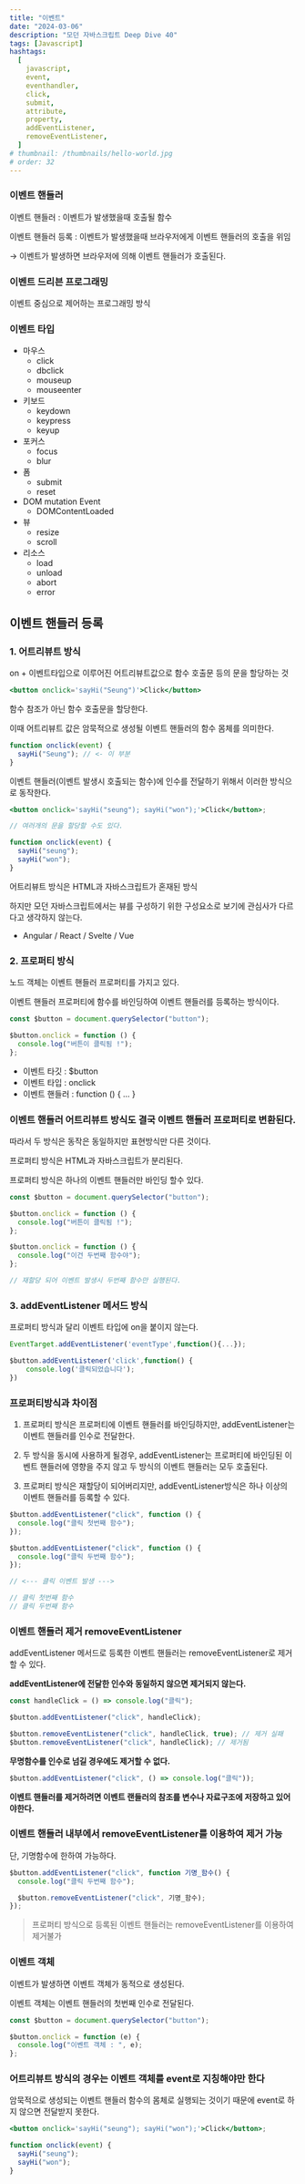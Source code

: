 ```yaml
---
title: "이벤트"
date: "2024-03-06"
description: "모던 자바스크립트 Deep Dive 40"
tags: [Javascript]
hashtags:
  [
    javascript,
    event,
    eventhandler,
    click,
    submit,
    attribute,
    property,
    addEventListener,
    removeEventListener,
  ]
# thumbnail: /thumbnails/hello-world.jpg
# order: 32
---
```


### 이벤트 핸들러

이벤트 핸들러 : 이벤트가 발생했을때 호출될 함수

이벤트 핸들러 등록 : 이벤트가 발생했을때 브라우저에게 이벤트 핸들러의 호출을 위임

→ 이벤트가 발생하면 브라우저에 의해 이벤트 핸들러가 호출된다.

### 이벤트 드리븐 프로그래밍

이벤트 중심으로 제어하는 프로그래밍 방식

### 이벤트 타입

- 마우스
  - click
  - dbclick
  - mouseup
  - mouseenter
- 키보드
  - keydown
  - keypress
  - keyup
- 포커스
  - focus
  - blur
- 폼
  - submit
  - reset
- DOM mutation Event
  - DOMContentLoaded
- 뷰
  - resize
  - scroll
- 리소스
  - load
  - unload
  - abort
  - error

## 이벤트 핸들러 등록

### 1. 어트리뷰트 방식

on + 이벤트타입으로 이루어진 어트리뷰트값으로 함수 호출문 등의 문을 할당하는 것

```jsx
<button onclick='sayHi("Seung")'>Click</button>
```

함수 참조가 아닌 함수 호출문을 할당한다.

이때 어트리뷰트 값은 암묵적으로 생성될 이벤트 핸들러의 함수 몸체를 의미한다.

```jsx
function onclick(event) {
  sayHi("Seung"); // <- 이 부분
}
```

이벤트 핸들러(이벤트 발생시 호출되는 함수)에 인수를 전달하기 위해서 이러한 방식으로 동작한다.

```jsx
<button onclick='sayHi("seung"); sayHi("won");'>Click</button>;

// 여러개의 문을 할당할 수도 있다.

function onclick(event) {
  sayHi("seung");
  sayHi("won");
}
```

어트리뷰트 방식은 HTML과 자바스크립트가 혼재된 방식

하지만 모던 자바스크립트에서는 뷰를 구성하기 위한 구성요소로 보기에 관심사가 다르다고 생각하지 않는다.

- Angular / React / Svelte / Vue

### 2. 프로퍼티 방식

노드 객체는 이벤트 핸들러 프로퍼티를 가지고 있다.

이벤트 핸들러 프로퍼티에 함수를 바인딩하여 이벤트 핸들러를 등록하는 방식이다.

```jsx
const $button = document.querySelector("button");

$button.onclick = function () {
  console.log("버튼이 클릭됨 !");
};
```

- 이벤트 타깃 : $button
- 이벤트 타입 : onclick
- 이벤트 핸들러 : function () { … }

### 이벤트 핸들러 어트리뷰트 방식도 결국 이벤트 핸들러 프로퍼티로 변환된다.

따라서 두 방식은 동작은 동일하지만 표현방식만 다른 것이다.

프로퍼티 방식은 HTML과 자바스크립트가 분리된다.

프로퍼티 방식은 하나의 이벤트 핸들러만 바인딩 할수 있다.

```jsx
const $button = document.querySelector("button");

$button.onclick = function () {
  console.log("버튼이 클릭됨 !");
};

$button.onclick = function () {
  console.log("이건 두번째 함수야");
};

// 재할당 되어 이벤트 발생시 두번째 함수만 실행된다.
```

### 3. addEventListener 메서드 방식

프로퍼티 방식과 달리 이벤트 타입에 on을 붙이지 않는다.

```jsx
EventTarget.addEventListener('eventType',function(){...});

$button.addEventListener('click',function() {
	console.log('클릭되었습니다');
})
```

### 프로퍼티방식과 차이점

1. 프로퍼티 방식은 프로퍼티에 이벤트 핸들러를 바인딩하지만, addEventListener는 이벤트 핸들러를 인수로 전달한다.

2. 두 방식을 동시에 사용하게 될경우, addEventListener는 프로퍼티에 바인딩된 이벤트 핸들러에 영향을 주지 않고 두 방식의 이벤트 핸들러는 모두 호출된다.

3. 프로퍼티 방식은 재할당이 되어버리지만, addEventListener방식은 하나 이상의 이벤트 핸들러를 등록할 수 있다.

```jsx
$button.addEventListener("click", function () {
  console.log("클릭 첫번째 함수");
});

$button.addEventListener("click", function () {
  console.log("클릭 두번째 함수");
});

// <--- 클릭 이벤트 발생 --->

// 클릭 첫번째 함수
// 클릭 두번째 함수
```

### 이벤트 핸들러 제거 removeEventListener

addEventListener 메서드로 등록한 이벤트 핸들러는 removeEventListener로 제거할 수 있다.

**addEventListener에 전달한 인수와 동일하지 않으면 제거되지 않는다.**

```jsx
const handleClick = () => console.log("클릭");

$button.addEventListener("click", handleClick);

$button.removeEventListener("click", handleClick, true); // 제거 실패
$button.removeEventListener("click", handleClick); // 제거됨
```

**무명함수를 인수로 넘길 경우에도 제거할 수 없다.**

```jsx
$button.addEventListener("click", () => console.log("클릭"));
```

**이벤트 핸들러를 제거하려면 이벤트 랜들러의 참조를 변수나 자료구조에 저장하고 있어야한다.**

### 이벤트 핸들러 내부에서 removeEventListener를 이용하여 제거 가능

단, 기명함수에 한하여 가능하다.

```jsx
$button.addEventListener("click", function 기명_함수() {
  console.log("클릭 두번째 함수");

  $button.removeEventListener("click", 기명_함수);
});
```

> 프로퍼티 방식으로 등록된 이벤트 핸들러는 removeEventListener를 이용하여 제거불가

### 이벤트 객체

이벤트가 발생하면 이벤트 객체가 동적으로 생성된다.

이벤트 객체는 이벤트 핸들러의 첫번째 인수로 전달된다.

```jsx
const $button = document.querySelector("button");

$button.onclick = function (e) {
  console.log("이벤트 객체 : ", e);
};
```

### 어트리뷰트 방식의 경우는 이벤트 객체를 event로 지칭해야만 한다

암묵적으로 생성되는 이벤트 핸들러 함수의 몸체로 실행되는 것이기 때문에 event로 하지 않으면 전달받지 못한다.

```jsx
<button onclick='sayHi("seung"); sayHi("won");'>Click</button>;

function onclick(event) {
  sayHi("seung");
  sayHi("won");
}
```

